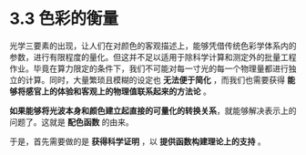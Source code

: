 
# 3.3 色彩的衡量

光学三要素的出现，让人们在对颜色的客观描述上，能够凭借传统色彩学体系内的参数，进行有限程度的量化。但这并不足以适用于除科学计算和测定外的批量工程作业。毕竟在算力限定的条件下，我们不可能对每一寸光的每一个物理量都进行独立的计算。同时，大量繁琐且模糊的设定也 **无法便于简化** ，而我们也需要获得 **能够将感官上的体验和客观上的物理值联系起来的方法论** 。

**如果能够将光波本身和颜色建立起直接的可量化的转换关系**，就能够解决表示上的问题了。这就是 **配色函数** 的由来。

于是，首先需要做的是 **获得科学证明** ，以 **提供函数构建理论上的支持** 。


[ref]: References_3.md